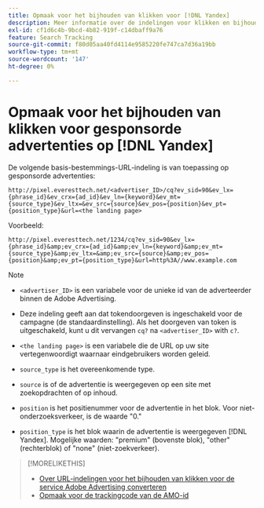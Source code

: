 ```yaml
---
title: Opmaak voor het bijhouden van klikken voor [!DNL Yandex]
description: Meer informatie over de indelingen voor klikken en bijhouden voor [!DNL Yandex] rekeningen.
exl-id: cf1d6c4b-9bcd-4b82-919f-c14dbaff9a76
feature: Search Tracking
source-git-commit: f80d05aa40fd4114e9585220fe747ca7d36a19bb
workflow-type: tm+mt
source-wordcount: '147'
ht-degree: 0%

---
```


# Opmaak voor het bijhouden van klikken voor gesponsorde advertenties op [!DNL Yandex]

De volgende basis-bestemmings-URL-indeling is van toepassing op gesponsorde advertenties:

`http://pixel.everesttech.net/<advertiser_ID>/cq?ev_sid=90&ev_lx={phrase_id}&ev_crx={ad_id}&ev_ln={keyword}&ev_mt={source_type}&ev_ltx=&ev_src={source}&ev_pos={position}&ev_pt={position_type}&url=<the landing page>`

Voorbeeld:

`http://pixel.everesttech.net/1234/cq?ev_sid=90&ev_lx={phrase_id}&amp;ev_crx={ad_id}&amp;ev_ln={keyword}&amp;ev_mt={source_type}&amp;ev_ltx=&amp;ev_src={source}&amp;ev_pos={position}&amp;ev_pt={position_type}&url=http%3A//www.example.com`

>[!NOTE]
>
>* `<advertiser_ID>` is een variabele voor de unieke id van de adverteerder binnen de Adobe Advertising.
>
>* Deze indeling geeft aan dat tokendoorgeven is ingeschakeld voor de campagne (de standaardinstelling). Als het doorgeven van token is uitgeschakeld, kunt u dit vervangen `cq?` na `<advertiser_ID>` with `c?`.
>
>* `<the landing page>` is een variabele die de URL op uw site vertegenwoordigt waarnaar eindgebruikers worden geleid.
>
>* `source_type`  is het overeenkomende type.
>
>* `source` is of de advertentie is weergegeven op een site met zoekopdrachten of op inhoud.
>
>* `position` is het positienummer voor de advertentie in het blok. Voor niet-onderzoeksverkeer, is de waarde &quot;0.&quot;
>
>* `position_type` is het blok waarin de advertentie is weergegeven [!DNL Yandex]. Mogelijke waarden: &quot;premium&quot; (bovenste blok), &quot;other&quot; (rechterblok) of &quot;none&quot; (niet-zoekverkeer).

>[!MORELIKETHIS]
>
>* [Over URL-indelingen voor het bijhouden van klikken voor de service Adobe Advertising converteren](formats-click-tracking-about.md)
>* [Opmaak voor de trackingcode van de AMO-id](skwcid-tracking-parameter.md)
